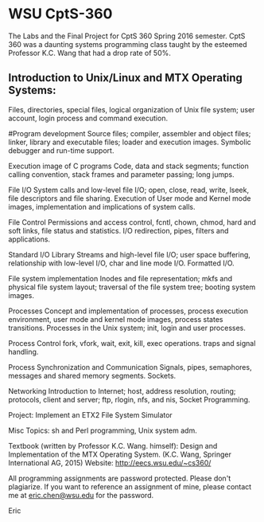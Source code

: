 # WSU CptS-360

The Labs and the Final Project for CptS 360 Spring 2016 semester. CptS 360 was a daunting systems programming class taught by the esteemed Professor K.C. Wang that had a drop rate of 50%.

## Introduction to Unix/Linux and MTX Operating Systems: 

Files, directories, special files, logical organization of 
     Unix file system; user account, login process and command
     execution.

#Program development
     Source files;  compiler, assembler and object files; 
     linker, library and executable files; loader and execution 
     images. Symbolic debugger and run-time support.

Execution image of C programs
     Code, data and stack segments; function calling convention, 
     stack frames and parameter passing; long jumps.

File I/O
     System calls and low-level file I/O; open, close, read, write, 
     lseek, file descriptors and file sharing. Execution of User 
     mode and Kernel mode images, implementation and implications 
     of system calls.

File Control
     Permissions and access control, fcntl, chown, chmod, hard 
     and soft links, file status and statistics. 
     I/O redirection, pipes, filters and applications.

Standard I/O Library
     Streams and high-level file I/O; user space buffering, 
     relationship with low-level I/O,  char and line mode I/O. 
     Formatted I/O.

File system implementation
     Inodes and file representation; mkfs and physical file 
     system layout; traversal of the file system tree; booting 
     system images.

Processes
     Concept and implementation of processes, process execution 
     environment, user mode and kernel mode images, process
     states transitions. Processes in the Unix system; init, 
     login and user processes.

Process Control
     fork, vfork, wait, exit, kill, exec operations. traps and 
     signal handling.

Process Synchronization and Communication
     Signals, pipes, semaphores, messages and shared memory 
     segments. Sockets.
   
Networking
     Introduction to Internet; host, address resolution, 
     routing; protocols, client and server; ftp, rlogin, nfs, 
     and nis, Socket Programming. 

Project: Implement an ETX2 File System Simulator

Misc Topics: sh and Perl programming, Unix system adm.



Textbook (written by Professor K.C. Wang. himself): Design and Implementation of the MTX Operating System. (K.C. Wang, Springer International AG, 2015)
Website: http://eecs.wsu.edu/~cs360/

All programming assignments are password protected. Please don't plagiarize. 
If you want to reference an assignment of mine, please contact me at eric.chen@wsu.edu for the password. 

Eric
